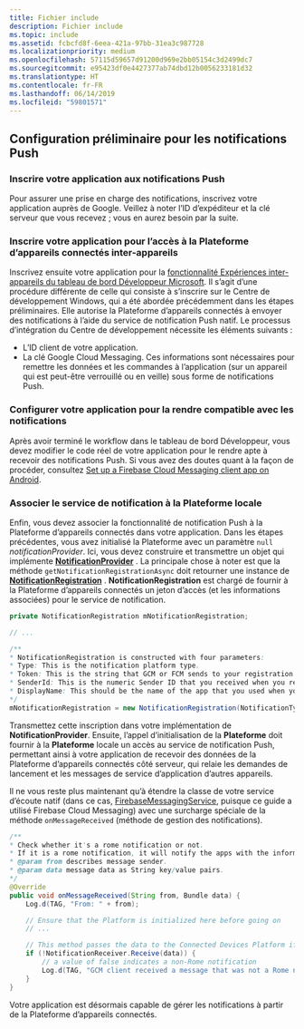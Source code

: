 ```yaml
---
title: Fichier include
description: Fichier include
ms.topic: include
ms.assetid: fcbcfd8f-6eea-421a-97bb-31ea3c987728
ms.localizationpriority: medium
ms.openlocfilehash: 57115d59657d91200d969e2bb05154c3d2499dc7
ms.sourcegitcommit: e95423df0e4427377ab74dbd12b0056233181d32
ms.translationtype: HT
ms.contentlocale: fr-FR
ms.lasthandoff: 06/14/2019
ms.locfileid: "59801571"
---
```

## <a name="preliminary-setup-for-push-notifications"></a>Configuration préliminaire pour les notifications Push

### <a name="register-your-app-for-push-notifications"></a>Inscrire votre application aux notifications Push

Pour assurer une prise en charge des notifications, inscrivez votre application auprès de Google. Veillez à noter l’ID d’expéditeur et la clé serveur que vous recevez ; vous en aurez besoin par la suite. 

### <a name="register-your-app-for-cross-device-connected-devices-platform-access"></a>Inscrire votre application pour l’accès à la Plateforme d’appareils connectés inter-appareils

Inscrivez ensuite votre application pour la [fonctionnalité Expériences inter-appareils du tableau de bord Développeur Microsoft](https://developer.microsoft.com/dashboard/crossplatform/web). Il s’agit d’une procédure différente de celle qui consiste à s’inscrire sur le Centre de développement Windows, qui a été abordée précédemment dans les étapes préliminaires. Elle autorise la Plateforme d’appareils connectés à envoyer des notifications à l’aide du service de notification Push natif. Le processus d’intégration du Centre de développement nécessite les éléments suivants :
* L’ID client de votre application.
* La clé Google Cloud Messaging. Ces informations sont nécessaires pour remettre les données et les commandes à l’application (sur un appareil qui est peut-être verrouillé ou en veille) sous forme de notifications Push. 

### <a name="configure-your-app-to-be-notification-compatible"></a>Configurer votre application pour la rendre compatible avec les notifications

Après avoir terminé le workflow dans le tableau de bord Développeur, vous devez modifier le code réel de votre application pour le rendre apte à recevoir des notifications Push. Si vous avez des doutes quant à la façon de procéder, consultez [Set up a Firebase Cloud Messaging client app on Android](https://firebase.google.com/docs/cloud-messaging/android/client).

### <a name="associate-the-notification-service-with-the-local-platform"></a>Associer le service de notification à la Plateforme locale

Enfin, vous devez associer la fonctionnalité de notification Push à la Plateforme d’appareils connectés dans votre application. Dans les étapes précédentes, vous avez initialisé la Plateforme avec un paramètre `null` *notificationProvider*. Ici, vous devez construire et transmettre un objet qui implémente **[NotificationProvider](https://docs.microsoft.com/java/api/com.microsoft.connecteddevices.core._notification_provider)** . La principale chose à noter est que la méthode `getNotificationRegistrationAsync` doit retourner une instance de **[NotificationRegistration](https://docs.microsoft.com/java/api/com.microsoft.connecteddevices.core._notification_registration)** . **NotificationRegistration** est chargé de fournir à la Plateforme d’appareils connectés un jeton d’accès (et les informations associées) pour le service de notification.


```Java
private NotificationRegistration mNotificationRegistration;

// ...

/**
* NotificationRegistration is constructed with four parameters:
* Type: This is the notification platform type.
* Token: This is the string that GCM or FCM sends to your registration intent service.
* SenderId: This is the numeric Sender ID that you received when you registered your app for push notifications.
* DisplayName: This should be the name of the app that you used when you registered it on the Microsoft dev portal. 
*/
mNotificationRegistration = new NotificationRegistration(NotificationType.FCM, token, FCM_SENDER_ID, "MyAppName");
```

Transmettez cette inscription dans votre implémentation de **NotificationProvider**. Ensuite, l’appel d’initialisation de la **Plateforme** doit fournir à la **Plateforme** locale un accès au service de notification Push, permettant ainsi à votre application de recevoir des données de la Plateforme d’appareils connectés côté serveur, qui relaie les demandes de lancement et les messages de service d’application d’autres appareils. 

Il ne vous reste plus maintenant qu’à étendre la classe de votre service d’écoute natif (dans ce cas, [FirebaseMessagingService](https://firebase.google.com/docs/reference/android/com/google/firebase/messaging/FirebaseMessagingService), puisque ce guide a utilisé Firebase Cloud Messaging) avec une surcharge spéciale de la méthode `onMessageReceived` (méthode de gestion des notifications).

```Java
/**
* Check whether it's a rome notification or not.
* If it is a rome notification, it will notify the apps with the information in the notification.
* @param from describes message sender.
* @param data message data as String key/value pairs.
*/
@Override
public void onMessageReceived(String from, Bundle data) {
    Log.d(TAG, "From: " + from);

    // Ensure that the Platform is initialized here before going on
    // ...

    // This method passes the data to the Connected Devices Platform if is compatible.
    if (!NotificationReceiver.Receive(data)) {
        // a value of false indicates a non-Rome notification
        Log.d(TAG, "GCM client received a message that was not a Rome notification");
    }
}
```

Votre application est désormais capable de gérer les notifications à partir de la Plateforme d’appareils connectés.
